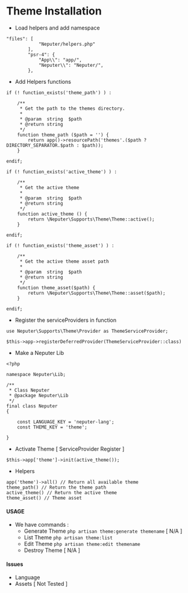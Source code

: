# Theme Installation

- Load helpers and add namespace 
````
"files": [
            "Neputer/helpers.php"
        ],
        "psr-4": {
            "App\\": "app/",
            "Neputer\\": "Neputer/",
        },
````

- Add Helpers functions
````
if (! function_exists('theme_path') ) :

    /**
     * Get the path to the themes directory.
     *
     * @param  string  $path
     * @return string
     */
    function theme_path ($path = '') {
        return app()->resourcePath('themes'.($path ? DIRECTORY_SEPARATOR.$path : $path));
    }

endif;

if (! function_exists('active_theme') ) :

    /**
     * Get the active theme
     *
     * @param  string  $path
     * @return string
     */
    function active_theme () {
        return \Neputer\Supports\Theme\Theme::active();
    }

endif;

if (! function_exists('theme_asset') ) :

    /**
     * Get the active theme asset path
     *
     * @param  string  $path
     * @return string
     */
    function theme_asset($path) {
        return \Neputer\Supports\Theme\Theme::asset($path);
    }

endif;
````

- Register the serviceProviders in function

`use Neputer\Supports\Theme\Provider as ThemeServiceProvider;`

`$this->app->registerDeferredProvider(ThemeServiceProvider::class)`

- Make a Neputer Lib

````
<?php

namespace Neputer\Lib;

/**
 * Class Neputer
 * @package Neputer\Lib
 */
final class Neputer
{

    const LANGUAGE_KEY = 'neputer-lang';
    const THEME_KEY = 'theme';

}

````

- Activate Theme [ ServiceProvider Register ]

````
$this->app['theme']->init(active_theme());
````

- Helpers

````
app('theme')->all() // Return all available theme
theme_path() // Return the theme path
active_theme() // Return the active theme
theme_asset() // Theme asset
````

#### USAGE

- We have commands :
    - Generate Theme `php artisan theme:generate themename` [  N/A ]
    - List Theme `php artisan theme:list` 
    - Edit Theme `php artisan theme:edit themename`
    - Destroy Theme [  N/A ]

####  Issues

- Language
- Assets [ Not Tested ]
